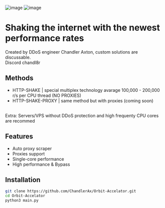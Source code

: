 ![image](https://github.com/ChandlerAx/Orbit-Accelator/assets/151396622/501cc4f0-5ac0-42a8-b758-b8c4971abef9)
![image](https://github.com/ChandlerAx/Orbit-Accelator/assets/151396622/0ae04d8c-2493-4d0a-9aeb-e5344bec1bb4)



# Shaking the internet with the newest performance rates
Created by DDoS engineer Chandler Axton, custom solutions are discussable. <br>
Discord chandl8r

## Methods
- HTTP-SHAKE | special multiplex technology avarage 100,000 - 200,000 r/s per CPU thread (NO PROXIES)
- HTTP-SHAKE-PROXY | same method but with proxies (coming soon)

<br>
Extra: Servers/VPS without DDoS protection and high frequenty CPU cores are recommed

## Features

- Auto proxy scraper
- Proxies support
- Single-core performance
- High performance & Bypass

## Installation

```bash
git clone https://github.com/ChandlerAx/Orbit-Accelator.git
cd Orbit-Accelator
python3 main.py
